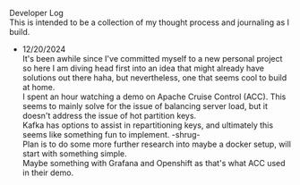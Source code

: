 Developer Log <br>
This is intended to be a collection of my thought process and journaling as I build.

- 12/20/2024 <br>
It's been awhile since I've committed myself to a new personal project so here I am
diving head first into an idea that might already have solutions out there haha, but
nevertheless, one that seems cool to build at home. <br>
I spent an hour watching a demo on Apache Cruise Control (ACC). This seems to mainly 
solve for the issue of balancing server load, but it doesn't address the issue of 
hot partition keys. <br>
Kafka has options to assist in repartitioning keys, and ultimately this seems like
something fun to implement. -shrug- <br>
Plan is to do some more further research into maybe a docker setup, will start
with something simple. <br>
Maybe something with Grafana and Openshift as that's what ACC used in their demo.

